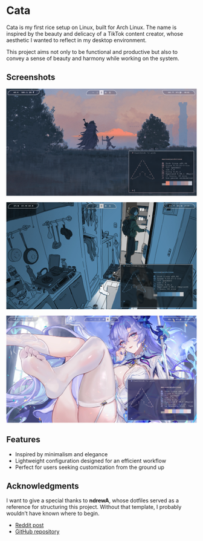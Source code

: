 # Cata

Cata is my first rice setup on Linux, built for Arch Linux.
The name is inspired by the beauty and delicacy of a TikTok content creator, whose aesthetic I wanted to reflect in my desktop environment.

This project aims not only to be functional and productive but also to convey a sense of beauty and harmony while working on the system.

## Screenshots

![screenshot-2](screenshots/screenshot_2025-04-12_00-02-55.png)

![screenshot-3](screenshots/screenshot_2025-05-06_21-37-51.png)

![screenshot-1](screenshots/screenshot_2025-04-11_23-40-28.png)

## Features

- Inspired by minimalism and elegance
- Lightweight configuration designed for an efficient workflow
- Perfect for users seeking customization from the ground up

## Acknowledgments

I want to give a special thanks to **ndrewA**, whose dotfiles served as a reference for structuring this project. Without that template, I probably wouldn’t have known where to begin.

- [Reddit post](https://www.reddit.com/r/unixporn/comments/1c33tu6/wallpaper_90_rice_hyprland_btw/)
- [GitHub repository](https://github.com/ndrewA/dotfiles)
